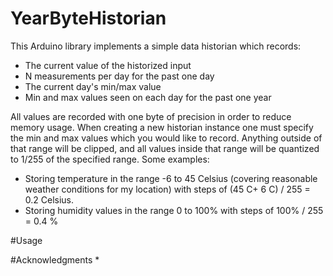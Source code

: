 YearByteHistorian
=================

This Arduino library implements a simple data historian which records:

- The current value of the historized input
- N measurements per day for the past one day
- The current day's min/max value
- Min and max values seen on each day for the past one year

All values are recorded with one byte of precision in order to reduce memory usage. When creating a new historian instance one must specify the min and max values which you would like to record. Anything outside of that range will be clipped, and all values inside that range will be quantized to 1/255 of the specified range. Some examples:

- Storing temperature in the range -6 to 45 Celsius (covering reasonable weather conditions for my location) with steps of (45 C+ 6 C) / 255 = 0.2 Celsius.
- Storing humidity values in the range 0 to 100% with steps of 100% / 255 = 0.4 %

#Usage


#Acknowledgments
* 